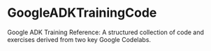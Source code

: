 # GoogleADKTrainingCode
Google ADK Training Reference: A structured collection of code and exercises derived from two key Google Codelabs.
